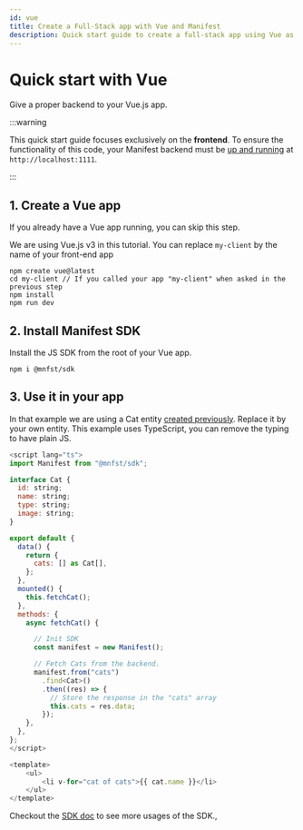 ```yaml
---
id: vue
title: Create a Full-Stack app with Vue and Manifest
description: Quick start guide to create a full-stack app using Vue as a frontend and Manifest as a backend.
---
```


# Quick start with Vue

Give a proper backend to your Vue.js app.

:::warning

This quick start guide focuses exclusively on the **frontend**. To ensure the functionality of this code, your Manifest backend must be [up and running](./introduction.md#install-manifest) at `http://localhost:1111`.

:::

## 1. Create a Vue app

If you already have a Vue app running, you can skip this step.

We are using Vue.js v3 in this tutorial. You can replace `my-client` by the name of your front-end app

```
npm create vue@latest
cd my-client // If you called your app "my-client" when asked in the previous step
npm install
npm run dev
```

## 2. Install Manifest SDK

Install the JS SDK from the root of your Vue app.

```
npm i @mnfst/sdk
```

## 3. Use it in your app

In that example we are using a Cat entity [created previously](entities.md). Replace it by your own entity. This example uses TypeScript, you can remove the typing to have plain JS.

```js
<script lang="ts">
import Manifest from "@mnfst/sdk";

interface Cat {
  id: string;
  name: string;
  type: string;
  image: string;
}

export default {
  data() {
    return {
      cats: [] as Cat[],
    };
  },
  mounted() {
    this.fetchCat();
  },
  methods: {
    async fetchCat() {

      // Init SDK
      const manifest = new Manifest();

      // Fetch Cats from the backend.
      manifest.from("cats")
        .find<Cat>()
        .then((res) => {
          // Store the response in the "cats" array
          this.cats = res.data;
        });
    },
  },
};
</script>

<template>
    <ul>
        <li v-for="cat of cats">{{ cat.name }}</li>
    </ul>
</template>


```

Checkout the [SDK doc](./crud.md#using-the-javascript-sdk) to see more usages of the SDK.,
